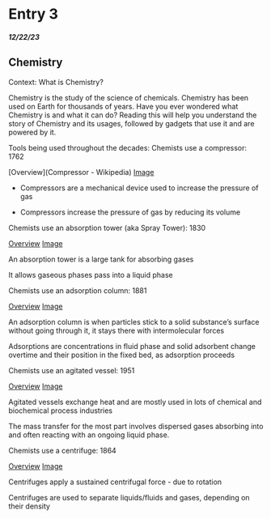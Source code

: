 # Entry 3
##### 12/22/23

## Chemistry

Context: What is Chemistry?

Chemistry is the study of the science of chemicals.
Chemistry has been used on Earth for thousands of years.
Have you ever wondered what Chemistry is and what it can do?
Reading this will help you understand the story of Chemistry and its usages, followed by gadgets that use it and are powered by it.


Tools being used throughout the decades:
Chemists use a compressor: 
1762

[Overview](Compressor - Wikipedia)
[Image](https://upload.wikimedia.org/wikipedia/commons/thumb/6/6e/ReciprocatingCompressor.jpg/220px-ReciprocatingCompressor.jpg)

- Compressors are a mechanical device used to increase the pressure of gas

- Compressors increase the pressure of gas by reducing its volume

Chemists use an absorption tower (aka Spray Tower): 
1830

[Overview](https://en.wikipedia.org/wiki/Spray_tower)
[Image](https://www.metso.com/contentassets/cf355c94b47446a39d1fc138e4afaf15/absorption-image-1.jpg?preset=preset_575x400)

An absorption tower is a large tank for absorbing gases

It allows gaseous phases pass into a liquid phase

Chemists use an adsorption column: 
1881

[Overview](https://en.wikipedia.org/wiki/Adsorption)
[Image](https://chembam.files.wordpress.com/2017/02/img_6748.jpg)

An adsorption column is when particles stick to a solid substance’s surface without going through it, it stays there with intermolecular forces

Adsorptions are concentrations in fluid phase and solid adsorbent change overtime and their position in the fixed bed, as adsorption proceeds

Chemists use an agitated vessel: 
1951

[Overview](https://www.mdpi.com/2227-9717/9/3/468#:~:text=Agitated%20vessels%20or%20mechanically%20stirred,such%20as%20anaerobic%20digestion%20process)
[Image](https://img2.exportersindia.com/product_images/bc-full/2020/1/603624/agitated-vessel-1579079732-5255255.jpeg)

Agitated vessels exchange heat and are mostly used in lots of chemical and biochemical process industries

The mass transfer for the most part involves dispersed gases absorbing into and often reacting with an ongoing liquid phase.

Chemists use a centrifuge: 
1864

[Overview](https://en.wikipedia.org/wiki/Centrifuge)
[Image](SCL302.jpg)

Centrifuges apply a sustained centrifugal force - due to rotation

Centrifuges are used to separate liquids/fluids and gases, depending on their density
